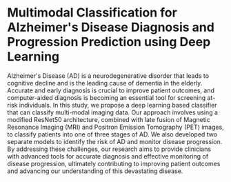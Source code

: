 # Multimodal Classification for Alzheimer's Disease Diagnosis and Progression Prediction using Deep Learning 

Alzheimer's Disease (AD) is a neurodegenerative disorder that leads to cognitive decline and is the leading cause of dementia in the elderly. Accurate and early diagnosis is crucial to improve patient outcomes, and computer-aided diagnosis is becoming an essential tool for screening at-risk individuals. In this study, we propose a deep learning based classifier that can classify multi-modal imaging data. Our approach involves using a modified ResNet50 architecture, combined with late fusion of Magnetic Resonance Imaging (MRI) and Positron Emission Tomography (PET) images, to classify patients into one of three stages of AD. We also developed two separate models to identify the risk of AD and monitor disease progression. By addressing these challenges, our research aims to provide clinicians with advanced tools for accurate diagnosis and effective monitoring of disease progression, ultimately contributing to improving patient outcomes and advancing our understanding of this devastating disease. 
